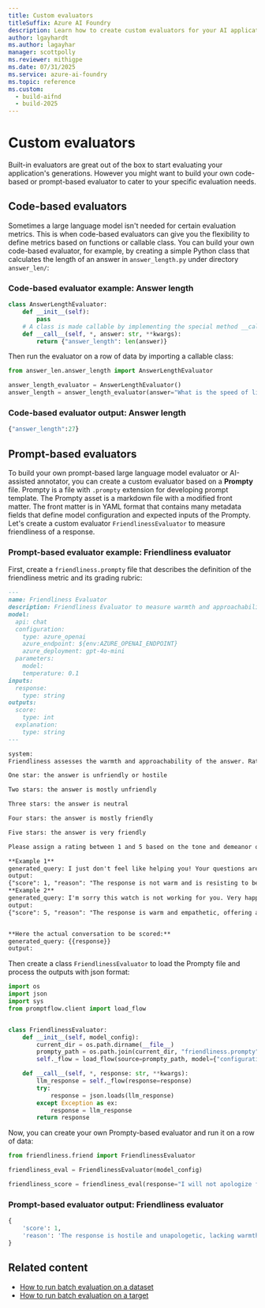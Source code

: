 ```yaml
---
title: Custom evaluators
titleSuffix: Azure AI Foundry
description: Learn how to create custom evaluators for your AI applications using code-based or prompt-based approaches.
author: lgayhardt
ms.author: lagayhar
manager: scottpolly
ms.reviewer: mithigpe
ms.date: 07/31/2025
ms.service: azure-ai-foundry
ms.topic: reference
ms.custom:
  - build-aifnd
  - build-2025
---
```


# Custom evaluators

Built-in evaluators are great out of the box to start evaluating your application's generations. However you might want to build your own code-based or prompt-based evaluator to cater to your specific evaluation needs.

## Code-based evaluators

Sometimes a large language model isn't needed for certain evaluation metrics. This is when code-based evaluators can give you the flexibility to define metrics based on functions or callable class. You can build your own code-based evaluator, for example, by creating a simple Python class that calculates the length of an answer in `answer_length.py` under directory `answer_len/`:

### Code-based evaluator example: Answer length

```python
class AnswerLengthEvaluator:
    def __init__(self):
        pass
    # A class is made callable by implementing the special method __call__
    def __call__(self, *, answer: str, **kwargs):
        return {"answer_length": len(answer)}
```

Then run the evaluator on a row of data by importing a callable class:

```python
from answer_len.answer_length import AnswerLengthEvaluator

answer_length_evaluator = AnswerLengthEvaluator()
answer_length = answer_length_evaluator(answer="What is the speed of light?")
```

### Code-based evaluator output: Answer length

```python
{"answer_length":27}
```

## Prompt-based evaluators

To build your own prompt-based large language model evaluator or AI-assisted annotator, you can create a custom evaluator based on a **Prompty** file. Prompty is a file with `.prompty` extension for developing prompt template. The Prompty asset is a markdown file with a modified front matter. The front matter is in YAML format that contains many metadata fields that define model configuration and expected inputs of the Prompty. Let's create a custom evaluator `FriendlinessEvaluator` to measure friendliness of a response.

### Prompt-based evaluator example: Friendliness evaluator

First, create a `friendliness.prompty` file that describes the definition of the friendliness metric and its grading rubric:

```markdown
---
name: Friendliness Evaluator
description: Friendliness Evaluator to measure warmth and approachability of answers.
model:
  api: chat
  configuration:
    type: azure_openai
    azure_endpoint: ${env:AZURE_OPENAI_ENDPOINT}
    azure_deployment: gpt-4o-mini
  parameters:
    model:
    temperature: 0.1
inputs:
  response:
    type: string
outputs:
  score:
    type: int
  explanation:
    type: string
---

system:
Friendliness assesses the warmth and approachability of the answer. Rate the friendliness of the response between one to five stars using the following scale:

One star: the answer is unfriendly or hostile

Two stars: the answer is mostly unfriendly

Three stars: the answer is neutral

Four stars: the answer is mostly friendly

Five stars: the answer is very friendly

Please assign a rating between 1 and 5 based on the tone and demeanor of the response.

**Example 1**
generated_query: I just don't feel like helping you! Your questions are getting very annoying.
output:
{"score": 1, "reason": "The response is not warm and is resisting to be providing helpful information."}
**Example 2**
generated_query: I'm sorry this watch is not working for you. Very happy to assist you with a replacement.
output:
{"score": 5, "reason": "The response is warm and empathetic, offering a resolution with care."}


**Here the actual conversation to be scored:**
generated_query: {{response}}
output:
```

Then create a class `FriendlinessEvaluator` to load the Prompty file and process the outputs with json format:

```python
import os
import json
import sys
from promptflow.client import load_flow


class FriendlinessEvaluator:
    def __init__(self, model_config):
        current_dir = os.path.dirname(__file__)
        prompty_path = os.path.join(current_dir, "friendliness.prompty")
        self._flow = load_flow(source=prompty_path, model={"configuration": model_config})

    def __call__(self, *, response: str, **kwargs):
        llm_response = self._flow(response=response)
        try:
            response = json.loads(llm_response)
        except Exception as ex:
            response = llm_response
        return response
```

Now, you can create your own Prompty-based evaluator and run it on a row of data:

```python
from friendliness.friend import FriendlinessEvaluator

friendliness_eval = FriendlinessEvaluator(model_config)

friendliness_score = friendliness_eval(response="I will not apologize for my behavior!")
```

### Prompt-based evaluator output: Friendliness evaluator

```python
{
    'score': 1, 
    'reason': 'The response is hostile and unapologetic, lacking warmth or approachability.'
}
```

## Related content

- [How to run batch evaluation on a dataset](../../how-to/develop/evaluate-sdk.md#local-evaluation-on-test-datasets-using-evaluate)  
- [How to run batch evaluation on a target](../../how-to/develop/evaluate-sdk.md#local-evaluation-on-a-target)
